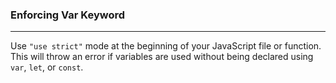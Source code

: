 ### Enforcing Var Keyword
---
Use `"use strict"` mode at the beginning of your JavaScript file or function. This will throw an error if variables are used without being declared using `var`, `let`, or `const`.

